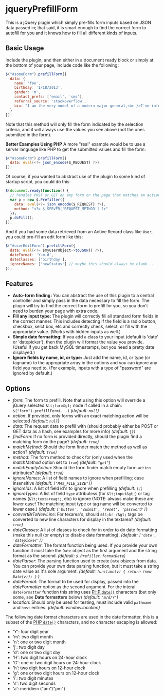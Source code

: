 jqueryPrefillForm
=================

This is a jQuery plugin which simply pre-fills form inputs based on JSON data passed in; that said, it is smart enough to find the correct form to autofill for you and it knows how to fill all different kinds of inputs.


Basic Usage
-----------

Include the plugin, and then either in a document ready block or simply at the bottom of your page, include code like the following:

```js
$("#someForm").prefillForm({
  data: {
    name: 'foo',
    birthday: '1/18/2013',
    gender: 'm',
    contact_prefs: ['email', 'sms'],
    referral_source: 'stackoverflow',
    bio: "I am the very model of a modern major general,<br />I've information vegetable, animal, and mineral."
  }
});
```

Note that this method will only fill the form indicated by the selection criteria, and it will always use the values you see above (not the ones submitted in the form).

__Better Examples Using PHP__
A more "real" example would be to use a server language like PHP to get the submitted values and fill the form:
```js
$("#someForm").prefillForm({
  data: eval(<?= json_encode($_REQUEST) ?>)
});
```

Of course, if you wanted to abstract use of the plugin to some kind of startup script, you could do this:
```js
$(document.ready(function() {
  // handles POST or GET on any form on the page that matches an action with the current location
  var p = new $.Prefiller({
    data: eval(<?= json_encode($_REQUEST) ?>),
    method: "<?= $_SERVER['REQUEST_METHOD'] ?>"
  });
  p.doFill();
});
```

And if you had some data retrieved from an Active Record class like `User`, you could pre-fill an edit form like this:
```js
$("#userEditForm").prefillForm({
  data: eval(<?= $myUserObject->toJSON() ?>),
  dateFormat: 'Y-m-d',
  dateClasses: ['birthday'],
  ignoreNames: ['newStatus'] // maybe this should always be blank...
});
```


Features
--------

* __Auto-form finding:__ You can abstract the use of this plugin to a central controller and simply pass in the data necessary to fill the form. The plugin will try to find the correct form to prefill for you, so you don't need to burden your page with extra code.
* __Fill any input type:__ The plugin will correctly fill all standard form fields in the correct manner. This includes detecting if the field is a radio button, checkbox, selct box, etc and correctly check, select, or fill with the appropriate value. (Works with hidden inputs as well.)
* __Simple date formatting:__ If you add a class to your input (default is 'date' or 'datepicker'), then the plugin will format the value you provide. (Useful if you get back MySQL timestamps, but you need a pretty date displayed.)
* __Ignore fields by name, id, or type:__ Just add the name, id, or type (or tagname) to the appropriate array in the options and you can ignore any field you need to. (For example, inputs with a type of "password" are ignored by default.)

Options
-------

* _form_: The form to prefill. Note that using this option will override a jQuery selected `&lt;form&gt;` node if called in a chain: `$("form").prefillForm(...)` _(default: `null`)_
* _action_: If provided, only forms with an exact matching action will be selected _(default: `null`)_
* _data_: The request data to prefill with (should probably either be POST or GET data as a hash, see examples for more info) _(default: `{}`)_
* _findForm_: If no form is provided directly, should the plugin find a matching form on the page? _(default: `true`)_
* _matchMethod_: Should the form finder match the method as well as action? _(default: `true`)_
* _method_: The form method to check for (only used when the _matchMethod_ option set to `true`) _(default: `"get"`)_
* _matchEmptyAction_: Should the form finder match empty form `action` attributes? _(default: `true`)_
* _ignoreNames_: A list of field names to ignore when prefilling; case insensitive _(default: `["MAX_FILE_SIZE"]`)_
* _ignoreIds_: A list of field id's to ignore when prefilling _(default: `[]`)_
* _ignoreTypes_: A list of field `type` attributess (for `&lt;input&gt;`) or tag names (`&lt;textareagt;`, etc) to ignore (NOTE: always make these are lower case! The matching input type or tag name will be converted to lower case.) _(default: `['button', 'submit', 'reset', 'password']`)_
* _convertBrToNewLine_: For texarea's, should `&lt;br /&gt;` tags be converted to new line characters for display in the textarea? _(default: `true`)_
* _dateClasses_: A list of classes to check for in order to do date formatting (make this null (or empty) to disable date formatting). _(default: `['date', 'datepicker']`)_
* _dateFormatter_: The format function being used. If you provide your own function it must take the `Date` object as the first argument and the string format as the second. _(default: `$.Prefiller.formatDate`)_
* _dateParser_: The parsing function used to create `Date` objects from data. You can provide your own date parsing function, but it must take a string date value as it's sole argument. _(default: `function(v) { return (new Date(v)); }` )_
* _dateFormat_: The format to be used for display, passed into the _dateFormatter_ option as the second argument. For the interal `dateFormatter` function this string uses [PHP `date()`](http://php.net/manual/en/function.date.php) characters (but only some, see __Date formatters__ below) _(default: `"m/d/Y"`)_
* _location_: Should only be used for testing, must include valid `pathname` and `host` entries. _(default: window.location)_

The following date format characters are used in the date formatter, this is a subset of the [PHP `date()`](http://php.net/manual/en/function.date.php) characters, and no character escaping is allowed:
* 'Y': four digit year
* 'm': two digit month
* 'n': one or two digit month
* 'j': two digit day
* 'd': one or two digit day
* 'H': two digit hours on 24-hour clock
* 'G': one or two digit hours on 24-hour clock
* 'h': two digit hours on 12-hour clock
* 'g': one or two digit hours on 12-hour clock
* 'i': two digit minutes
* 's': two digit seconds
* 'a': meridiem ("am"/"pm")

